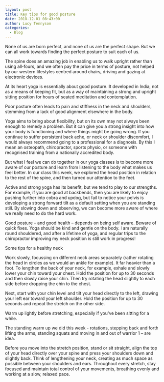 ```yaml
---
layout: post
title: Key tips for good posture
date: 2018-12-01 08:43:00
author: Lucy Tennyson
categories:
  - Blog
---
```


None of us are born perfect, and none of us are the perfect shape. But we can all work towards finding the perfect posture to suit each of us.

The spine does an amazing job in enabling us to walk upright rather than using all-fours, and we often pay the price in terms of posture, not helped by our western lifestyles centred around chairs, driving and gazing at electronic devices.

At its heart yoga is essentially about good posture. It developed in India, not as a means of keeping fit, but as a way of maintaining a strong and upright sitting position for hours of seated meditation and contemplation.

Poor posture often leads to pain and stiffness in the neck and shoulders, stemming from a lack of good alignment elsewhere in the body.

Yoga aims to bring about flexibility, but on its own may not always been enough to remedy a problem. But it can give you a strong insight into how your body is functioning and where things might be going wrong. If you continue to suffer persistent back ache, or neck or shoulder discomfort, I would always recommend going to a professional for a diagnosis. By this I mean an osteopath, chiropractor, sports physio, or someone with recognised training from a nationally accredited body.

But what I feel we can do together in our yoga classes is to become more aware of our posture and learn from listening to the body what makes us feel better. In our class this week, we explored the head position in relation to the rest of the spine, and then turned our attention to the feet.

Active and strong yoga has its benefit, but we tend to play to our strengths. For example, if you are good at backbends, then you are likely to enjoy pushing further into cobra and updog, but fail to notice your pelvis is developing a strong forward tilt as a default setting when you are standing still. By slowing down and observing, we can become more aware of where we really need to do the hard work.

Good posture – and good health – depends on being self aware. Beware of quick fixes. Yoga should be kind and gentle on the body. I am naturally round shouldered, and after a lifetime of yoga, and regular trips to the chiropractor improving my neck position is still work in progress!

Some tips for a healthy neck

Work slowly, focussing on different neck areas separately (rather rotating the head in circles as we would an ankle for example). It far heavier than a foot. To lengthen the back of your neck, for example, exhale and slowly lower your chin toward your chest. Hold the position for up to 30 seconds and then slowly raise your chin. Then try rotating the head slightly to each side before dropping the chin to the chest.

Next, start with your chin level and tilt your head directly to the left, drawing your left ear toward your left shoulder. Hold the position for up to 30 seconds and repeat the stretch on the other side.&nbsp;

Warm up lightly before stretching, especially if you've been sitting for a while.&nbsp;

The standing warm up we did this week - rotations, stepping back and forth lifting the arms, standing squats and moving in and out of warrior 1 – are idea.

Before you move into the stretch position, stand or sit straight, align the top of your head directly over your spine and press your shoulders down and slightly back. Think of lengthening your neck, creating as much space as possible between your shoulders and ears. Throughout every stretch, stay focused and maintain total control of your movements, breathing evenly and working at a slow, relaxed pace.